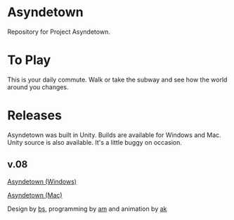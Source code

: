 # Asyndetown
Repository for Project Asyndetown.

# To Play
This is your daily commute. Walk or take the subway and see how the world around you changes.

# Releases

Asyndetown was built in Unity. Builds are available for Windows and Mac. Unity source is also available. It's a little buggy on occasion. 

## v.08 

[Asyndetown (Windows)](https://github.com/AMichal8/Asyndetown/releases/download/v.08-windows/Asyndetown.zip)

[Asyndetown (Mac)](https://github.com/AMichal8/Asyndetown/releases/download/v.08-mac/Asyndetown.app.zip)

Design by [bs](https://wreckem.itch.io), programming by [am](https://lashghost.itch.io) and animation by [ak](https://untamedarts.itch.io)
